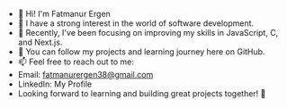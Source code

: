 - 👋 Hi! I'm Fatmanur Ergen
- 👀 I have a strong interest in the world of software development.
- 🌱 Recently, I've been focusing on improving my skills in JavaScript, C, and Next.js.
- 💼 You can follow my projects and learning journey here on GitHub.
- 📫 Feel free to reach out to me:
- Email: fatmanurergen38@gmail.com
- LinkedIn: My Profile
- Looking forward to learning and building great projects together! 🌟








